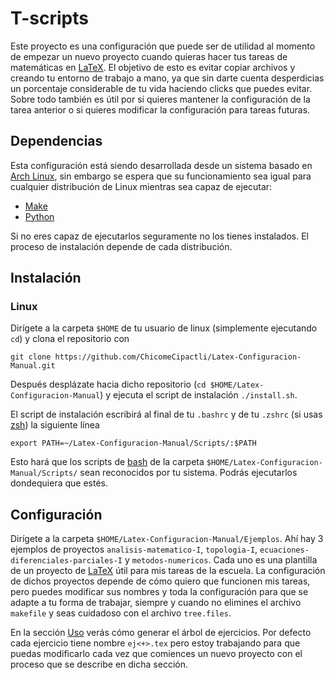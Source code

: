 # T-scripts

Este proyecto es una configuración que puede ser de utilidad al momento de empezar un nuevo proyecto cuando quieras hacer 
tus tareas de matemáticas en [LaTeX](https://en.wikipedia.org/wiki/LaTeX).
El objetivo de esto es evitar copiar archivos y creando tu entorno de trabajo 
a mano, ya que sin darte cuenta desperdicias un porcentaje considerable de tu vida 
haciendo clicks que puedes evitar.
Sobre todo también es útil por si quieres mantener la configuración de la tarea anterior o si quieres modificar la configuración 
para tareas futuras.

## Dependencias

Esta configuración está siendo desarrollada desde un sistema basado en [Arch Linux](https://wiki.archlinux.org/title/Arch_Linux),
sin embargo se espera que su funcionamiento sea igual para cualquier distribución de Linux mientras sea capaz de ejecutar:

- [Make](https://es.wikipedia.org/wiki/Make)
- [Python](https://es.wikipedia.org/wiki/Python)

Si no eres capaz de ejecutarlos seguramente no los tienes instalados. El proceso de instalación depende de cada distribución.

## Instalación

### Linux

Dirígete a la carpeta `$HOME` de tu usuario de linux (simplemente ejecutando `cd`) y clona el repositorio con 
```
git clone https://github.com/ChicomeCipactli/Latex-Configuracion-Manual.git
```
Después desplázate hacia dicho repositorio (`cd $HOME/Latex-Configuracion-Manual`)
y ejecuta el script de instalación `./install.sh`.


El script de instalación escribirá al final de tu `.bashrc` y de tu `.zshrc` (si usas [zsh](https://wiki.archlinux.org/title/zsh))
la siguiente línea
```
export PATH=~/Latex-Configuracion-Manual/Scripts/:$PATH
```
Esto hará que los scripts de [bash](https::/wiki.archlinux.org/title/bash) de la carpeta `$HOME/Latex-Configuracion-Manual/Scripts/` sean reconocidos por tu sistema.
Podrás ejecutarlos dondequiera que estés.

## Configuración

Dirígete a la carpeta `$HOME/Latex-Configuracion-Manual/Ejemplos`. 
Ahí hay 3 ejemplos de proyectos `analisis-matematico-I`, `topologia-I`, `ecuaciones-diferenciales-parciales-I` y `metodos-numericos`.
Cada uno es una plantilla de un proyecto de [LaTeX](https://en.wikipedia.org/wiki/LaTeX) útil para mis tareas de la escuela.
La configuración de dichos proyectos depende de cómo quiero que funcionen mis tareas, pero puedes modificar sus nombres y toda 
la configuración para que se adapte a tu forma de trabajar, siempre y cuando no elimines el archivo `makefile` y seas cuidadoso con el archivo `tree.files`.

En la sección [Uso](#Uso) verás cómo generar el árbol de ejercicios. Por defecto cada ejercicio tiene nombre `ej<+>.tex` 
pero estoy trabajando para que puedas modificarlo
cada vez que comiences un nuevo proyecto con el proceso que se describe en dicha sección.

